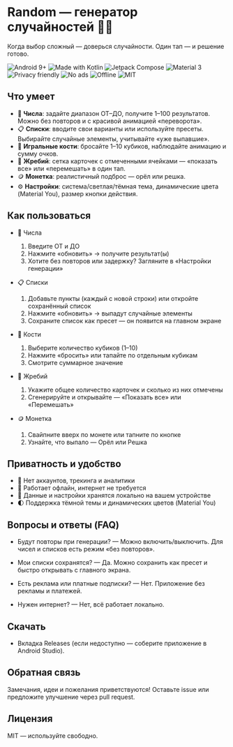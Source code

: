 # Random — генератор случайностей 🎲✨

Когда выбор сложный — доверься случайности. Один тап — и решение готово.

![Android 9+](https://img.shields.io/badge/Android-9%2B-3DDC84?logo=android&logoColor=white)
![Made with Kotlin](https://img.shields.io/badge/Made%20with-Kotlin-7F52FF?logo=kotlin&logoColor=white)
![Jetpack Compose](https://img.shields.io/badge/Jetpack%20Compose-UI-4285F4)
![Material 3](https://img.shields.io/badge/Material%203-Design-FF6F00)
![Privacy friendly](https://img.shields.io/badge/Privacy-friendly-00BFA5)
![No ads](https://img.shields.io/badge/No%20ads-%20-4CAF50)
![Offline](https://img.shields.io/badge/Works-Offline-795548)
![MIT](https://img.shields.io/badge/License-MIT-black)

## Что умеет

- 🔢 **Числа**: задайте диапазон ОТ–ДО, получите 1–100 результатов. Можно без повторов и с красивой анимацией «переворота».
- 📋 **Списки**: вводите свои варианты или используйте пресеты. Выбирайте случайные элементы, учитывайте «уже выпавшие».
- 🎲 **Игральные кости**: бросайте 1–10 кубиков, наблюдайте анимацию и сумму очков.
- 🎯 **Жребий**: сетка карточек с отмеченными ячейками — «показать все» или «перемешать» в один тап.
- 🪙 **Монетка**: реалистичный подброс — орёл или решка.
- ⚙️ **Настройки**: система/светлая/тёмная тема, динамические цвета (Material You), размер кнопки действия.

## Как пользоваться

- 🔢 Числа
  1) Введите ОТ и ДО
  2) Нажмите «обновить» → получите результат(ы)
  3) Хотите без повторов или задержку? Загляните в «Настройки генерации»

- 📋 Списки
  1) Добавьте пункты (каждый с новой строки) или откройте сохранённый список
  2) Нажмите «обновить» → выпадут случайные элементы
  3) Сохраните список как пресет — он появится на главном экране

- 🎲 Кости
  1) Выберите количество кубиков (1–10)
  2) Нажмите «бросить» или тапайте по отдельным кубикам
  3) Смотрите суммарное значение

- 🎯 Жребий
  1) Укажите общее количество карточек и сколько из них отмечены
  2) Сгенерируйте и открывайте — «Показать все» или «Перемешать»

- 🪙 Монетка
  1) Свайпните вверх по монете или тапните по кнопке
  2) Узнайте, что выпало — Орёл или Решка

## Приватность и удобство

- 🔐 Нет аккаунтов, трекинга и аналитики
- 📵 Работает офлайн, интернет не требуется
- 💾 Данные и настройки хранятся локально на вашем устройстве
- 🌓 Поддержка тёмной темы и динамических цветов (Material You)

## Вопросы и ответы (FAQ)

- Будут повторы при генерации?
  — Можно включить/выключить. Для чисел и списков есть режим «без повторов».

- Мои списки сохранятся?
  — Да. Можно сохранить как пресет и быстро открывать с главного экрана.

- Есть реклама или платные подписки?
  — Нет. Приложение без рекламы и платежей.

- Нужен интернет?
  — Нет, всё работает локально.

## Скачать

- Вкладка Releases (если недоступно — соберите приложение в Android Studio). 

## Обратная связь

Замечания, идеи и пожелания приветствуются! Оставьте issue или предложите улучшение через pull request.

## Лицензия

MIT — используйте свободно.

